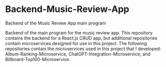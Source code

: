 # Backend-Music-Review-App
Backend of the Music Review App main program

Backend of the main program for the music review app. This repository contains the backend for a React.js CRUD app, but additional repositories contain microservices designed for use in this project. The following repositories contain the microservices used in this project that I developed: Album-Ranking-Microservice, ChatGPT-Integration-Microservice, and Billboard-Top100-Microservice.
